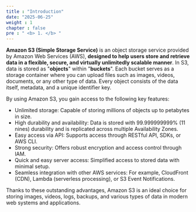 ```yaml
---
title : "Introduction"
date: "2025-06-25" 
weight : 1 
chapter : false
pre : " <b> 1. </b> "
---
```

**Amazon S3 (Simple Storage Service)** is an object storage service provided by Amazon Web Services (AWS), **designed to help users store and retrieve data in a flexible, secure, and virtually unlimitedly scalable manner**.
In S3, data is stored as "**objects**" within "**buckets**". Each bucket serves as a storage container where you can upload files such as images, videos, documents, or any other type of data. Every object consists of the data itself, metadata, and a unique identifier key.

By using Amazon S3, you gain access to the following key features:

- Unlimited storage: Capable of storing millions of objects up to petabytes in size.
- High durability and availability: Data is stored with 99.999999999% (11 nines) durability and is replicated across multiple Availability Zones.
- Easy access via API: Supports access through RESTful API, SDKs, or AWS CLI.
- Strong security: Offers robust encryption and access control through IAM.
- Quick and easy server access: Simplified access to stored data with minimal setup.
- Seamless integration with other AWS services: For example, CloudFront (CDN), Lambda (serverless processing), or S3 Event Notifications.

  
Thanks to these outstanding advantages, Amazon S3 is an ideal choice for storing images, videos, logs, backups, and various types of data in modern web systems and applications.

